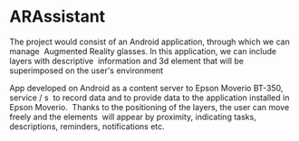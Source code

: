 # ARAssistant

The project would consist of an Android application, through which we can manage  Augmented Reality glasses. 
In this application, we can include layers with descriptive  information and 3d element that will be superimposed on the user's environment

App developed on Android as a content server to Epson Moverio BT-350, service / s  to record data and to provide data to the application installed 
in Epson Moverio.  
Thanks to the positioning of the layers, the user can move freely and the elements  will appear by proximity, indicating tasks, descriptions, reminders, notifications etc.  
